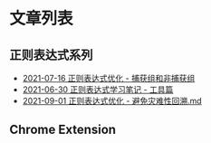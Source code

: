 # 文章列表


## 正则表达式系列
- [2021-07-16 正则表达式优化 - 捕获组和非捕获组](2021/2021-07-16%20正则表达式优化%20-%20捕获组和非捕获组.md)
- [2021-06-30 正则表达式学习笔记 - 工具篇](2021/2021-06-30%20正则表达式学习笔记%20-%20工具篇.md)
- [2021-09-01 正则表达式优化 - 避免灾难性回溯.md](2021/2021-09-01%20正则表达式优化%20-%20避免灾难性回溯.md)

## Chrome Extension
